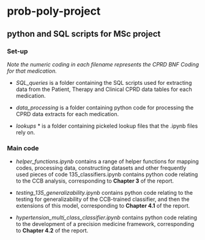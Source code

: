 # prob-poly-project
## python and SQL scripts for MSc project

### Set-up

*Note the numeric coding in each filename represents the CPRD BNF Coding for that medication.*

* *SQL_queries* is a folder containing the SQL scripts used for extracting data from the Patient, Therapy and Clinical CPRD data tables for each medication.

* *data_processing* is a folder containing python code for processing the CPRD data extracts for each medication.

* *lookups* * is a folder containing pickeled lookup files that the .ipynb files rely on.

### Main code

* *helper_functions.ipynb* contains a range of helper functions for mapping codes, processing data, constructing datasets and other frequently used pieces of code
135_classifiers.ipynb contains python code relating to the CCB analysis, corresponding to **Chapter 3** of the report.

* *testing_135_generalizability.ipynb* contains python code relating to the testing for generalizability of the CCB-trained classifier, and then the extensions of this model, corresponding to **Chapter 4.1** of the report.

* *hypertension_multi_class_classifier.ipynb* contains python code relating to the development of a precision medicine framework, corresponding to **Chapter 4.2** of the report.



